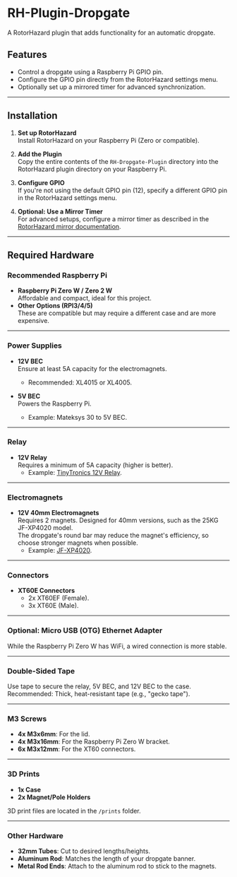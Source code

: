 # RH-Plugin-Dropgate

A RotorHazard plugin that adds functionality for an automatic dropgate.

## Features

- Control a dropgate using a Raspberry Pi GPIO pin.
- Configure the GPIO pin directly from the RotorHazard settings menu.
- Optionally set up a mirrored timer for advanced synchronization.

---

## Installation

1. **Set up RotorHazard**  
   Install RotorHazard on your Raspberry Pi (Zero or compatible).

2. **Add the Plugin**  
   Copy the entire contents of the `RH-Dropgate-Plugin` directory into the RotorHazard plugin directory on your Raspberry Pi.

3. **Configure GPIO**  
   If you're not using the default GPIO pin (12), specify a different GPIO pin in the RotorHazard settings menu.

4. **Optional: Use a Mirror Timer**  
   For advanced setups, configure a mirror timer as described in the [RotorHazard mirror documentation](https://github.com/RotorHazard/RotorHazard/blob/main/doc/Cluster.md).

---

## Required Hardware

### **Recommended Raspberry Pi**

- **Raspberry Pi Zero W / Zero 2 W**  
   Affordable and compact, ideal for this project.  
- **Other Options (RPI3/4/5)**  
   These are compatible but may require a different case and are more expensive.

---

### **Power Supplies**

- **12V BEC**  
   Ensure at least 5A capacity for the electromagnets.  
   - Recommended: XL4015 or XL4005.

- **5V BEC**  
   Powers the Raspberry Pi.  
   - Example: Mateksys 30 to 5V BEC.

---

### **Relay**

- **12V Relay**  
   Requires a minimum of 5A capacity (higher is better).  
   - Example: [TinyTronics 12V Relay](https://www.tinytronics.nl/nl/schakelaars/relais/12v-relais-1-channel-hoog-actief-of-laag-actief-30a).

---

### **Electromagnets**

- **12V 40mm Electromagnets**  
   Requires 2 magnets. Designed for 40mm versions, such as the 25KG JF-XP4020 model.  
   The dropgate's round bar may reduce the magnet's efficiency, so choose stronger magnets when possible.  
   - Example: [JF-XP4020](https://www.tinytronics.nl/nl/mechanica-en-actuatoren/elektromagneten/elektromagneet-25kg-12v-dc-jf-xp4020).

---

### **Connectors**

- **XT60E Connectors**  
   - 2x XT60EF (Female).  
   - 3x XT60E (Male).

---

### **Optional: Micro USB (OTG) Ethernet Adapter**

While the Raspberry Pi Zero W has WiFi, a wired connection is more stable.

---

### **Double-Sided Tape**

Use tape to secure the relay, 5V BEC, and 12V BEC to the case.  
Recommended: Thick, heat-resistant tape (e.g., "gecko tape").

---

### **M3 Screws**

- **4x M3x6mm**: For the lid.  
- **4x M3x16mm**: For the Raspberry Pi Zero W bracket.  
- **6x M3x12mm**: For the XT60 connectors.

---

### **3D Prints**

- **1x Case**  
- **2x Magnet/Pole Holders**

3D print files are located in the `/prints` folder.

---

### **Other Hardware**

- **32mm Tubes**: Cut to desired lengths/heights.  
- **Aluminum Rod**: Matches the length of your dropgate banner.  
- **Metal Rod Ends**: Attach to the aluminum rod to stick to the magnets.